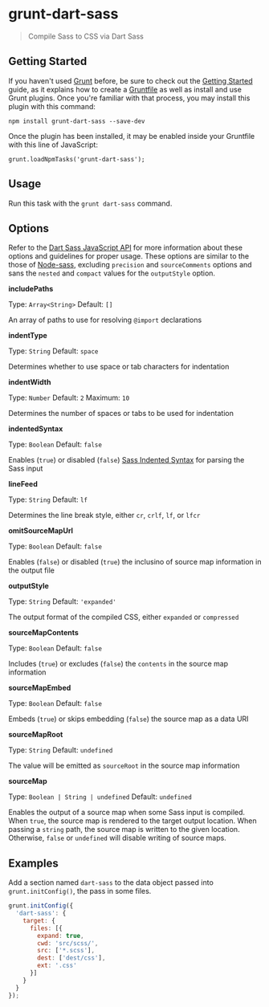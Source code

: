 # grunt-dart-sass

> Compile Sass to CSS via Dart Sass

## Getting Started

If you haven't used [Grunt](http://gruntjs.com/) before, be sure to check out the [Getting Started](http://gruntjs.com/getting-started) guide, as it explains how to create a [Gruntfile](http://gruntjs.com/sample-gruntfile) as well as install and use Grunt plugins. Once you're familiar with that process, you may install this plugin with this command:

```
npm install grunt-dart-sass --save-dev
```

Once the plugin has been installed, it may be enabled inside your Gruntfile with this line of JavaScript:

```
grunt.loadNpmTasks('grunt-dart-sass');
```

## Usage

Run this task with the `grunt dart-sass` command.

## Options

Refer to the [Dart Sass JavaScript API](https://github.com/sass/dart-sass#javascript-api) for more information about these options and guidelines for proper usage. These options are similar to the those of [Node-sass](https://github.com/sass/node-sass), excluding `precision` and `sourceComments` options and sans the `nested` and `compact` values for the `outputStyle` option.

**includePaths**

Type: `Array<String>`
Default: `[]`

An array of paths to use for resolving `@import` declarations

**indentType**

Type: `String`
Default: `space`

Determines whether to use space or tab characters for indentation

**indentWidth**

Type: `Number`
Default: `2`
Maximum: `10`

Determines the number of spaces or tabs to be used for indentation

**indentedSyntax**

Type: `Boolean`
Default: `false`

Enables (`true`) or disabled (`false`) [Sass Indented Syntax](http://sass-lang.com/documentation/file.INDENTED_SYNTAX.html) for parsing the Sass input

**lineFeed**

Type: `String`
Default: `lf`

Determines the line break style, either `cr`, `crlf`, `lf`, or `lfcr`

**omitSourceMapUrl**

Type: `Boolean`
Default: `false`

Enables (`false`) or disabled (`true`) the inclusino of source map information in the output file

**outputStyle**

Type: `String`
Default: `'expanded'`

The output format of the compiled CSS, either `expanded` or `compressed`

**sourceMapContents**

Type: `Boolean`
Default: `false`

Includes (`true`) or excludes (`false`) the `contents` in the source map information

**sourceMapEmbed**

Type: `Boolean`
Default: `false`

Embeds (`true`) or skips embedding (`false`) the source map as a data URI

**sourceMapRoot**

Type: `String`
Default: `undefined`

The value will be emitted as `sourceRoot` in the source map information

**sourceMap**

Type: `Boolean | String | undefined`
Default: `undefined`

Enables the output of a source map when some Sass input is compiled. When `true`, the source map is rendered to the target output location. When passing a `string` path, the source map is written to the given location. Otherwise, `false` or `undefined` will disable writing of source maps.

## Examples

Add a section named `dart-sass` to the data object passed into `grunt.initConfig()`, the pass in some files.

```js
grunt.initConfig({
  'dart-sass': {
    target: {
      files: [{
        expand: true,
        cwd: 'src/scss/',
        src: ['*.scss'],
        dest: ['dest/css'],
        ext: '.css'
      }]
    }
  }
});
```